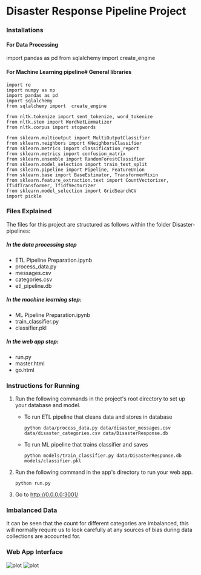 # Disaster Response Pipeline Project
### Installations
#### For Data Processing
import pandas as pd
from sqlalchemy import create_engine
#### For Machine Learning pipeline# General libraries
```
import re
import numpy as np
import pandas as pd
import sqlalchemy
from sqlalchemy import  create_engine

from nltk.tokenize import sent_tokenize, word_tokenize
from nltk.stem import WordNetLemmatizer
from nltk.corpus import stopwords

from sklearn.multioutput import MultiOutputClassifier
from sklearn.neighbors import KNeighborsClassifier
from sklearn.metrics import classification_report
from sklearn.metrics import confusion_matrix
from sklearn.ensemble import RandomForestClassifier
from sklearn.model_selection import train_test_split
from sklearn.pipeline import Pipeline, FeatureUnion
from sklearn.base import BaseEstimator, TransformerMixin
from sklearn.feature_extraction.text import CountVectorizer, TfidfTransformer, TfidfVectorizer
from sklearn.model_selection import GridSearchCV
import pickle
```
### Files Explained
The files for this project are structured as follows within the folder Disaster-pipelines:
##### In the data processing step
- ETL Pipeline Preparation.ipynb
- process_data.py
- messages.csv
- categories.csv
- etl_pipeline.db
##### In the machine learning step:
- ML Pipeline Preparation.ipynb
- train_classifier.py
- classifier.pkl
##### In the web app step:
- run.py
- master.html
- go.html

### Instructions for Running
1. Run the following commands in the project's root directory to set up your database and model.

    - To run ETL pipeline that cleans data and stores in database

        `python data/process_data.py data/disaster_messages.csv data/disaster_categories.csv data/DisasterResponse.db`
    - To run ML pipeline that trains classifier and saves

        `python models/train_classifier.py data/DisasterResponse.db models/classifier.pkl`

2. Run the following command in the app's directory to run your web app.

    `python run.py`

3. Go to http://0.0.0.0:3001/

### Imbalanced Data
It can be seen that the count for different categories are imbalanced, this will normally require us to look carefully at any sources of bias during data collections are accounted for.


### Web App Interface
![plot](./Data-Science-Portfolio/Data/web_app_1.png)
![plot](./Data-Science-Portfolio/Data/web_app_2.png)
